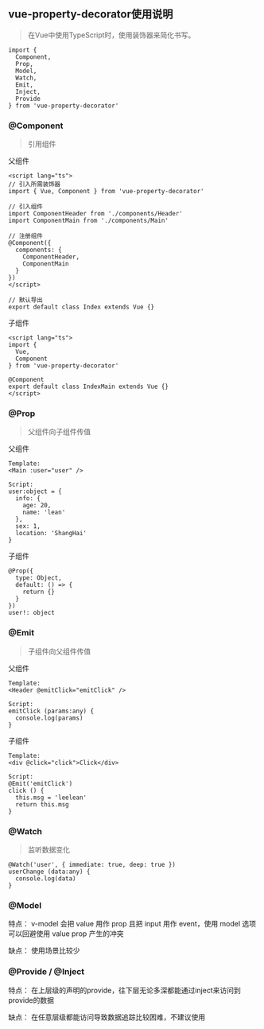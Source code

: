 ## vue-property-decorator使用说明
> 在Vue中使用TypeScript时，使用装饰器来简化书写。
```
import {
  Component,
  Prop,
  Model,
  Watch,
  Emit,
  Inject,
  Provide
} from 'vue-property-decorator'
```

### @Component
> 引用组件

父组件
```
<script lang="ts">
// 引入所需装饰器
import { Vue, Component } from 'vue-property-decorator'

// 引入组件
import ComponentHeader from './components/Header'
import ComponentMain from './components/Main'

// 注册组件
@Component({
  components: {
    ComponentHeader,
    ComponentMain
  }
})
</script>

// 默认导出
export default class Index extends Vue {}
```

子组件
```
<script lang="ts">
import {
  Vue,
  Component
} from 'vue-property-decorator'

@Component
export default class IndexMain extends Vue {}
</script>
```

### @Prop
> 父组件向子组件传值

父组件
```
Template:
<Main :user="user" />

Script:
user:object = {
  info: {
    age: 20,
    name: 'lean'
  },
  sex: 1,
  location: 'ShangHai'
}
```

子组件
```
@Prop({
  type: Object,
  default: () => {
    return {}
  }
})
user!: object
```
### @Emit
> 子组件向父组件传值

父组件
```
Template:
<Header @emitClick="emitClick" />

Script:
emitClick (params:any) {
  console.log(params)
}
```
子组件
```
Template:
<div @click="click">Click</div>

Script:
@Emit('emitClick')
click () {
  this.msg = 'leelean'
  return this.msg
}
```

### @Watch
> 监听数据变化
```
@Watch('user', { immediate: true, deep: true })
userChange (data:any) {
  console.log(data)
}
```
### @Model

特点：
v-model 会把 value 用作 prop 且把 input 用作 event，使用 model 选项可以回避使用 value prop 产生的冲突

缺点：
使用场景比较少

### @Provide / @Inject

特点：
在上层级的声明的provide，往下层无论多深都能通过inject来访问到provide的数据

缺点：
在任意层级都能访问导致数据追踪比较困难，不建议使用
